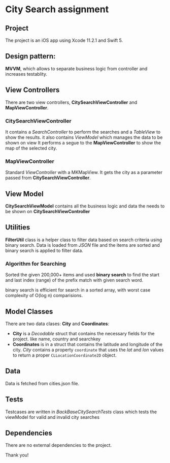 # City Search assignment

## Project

The project is an iOS app using Xcode 11.2.1 and Swift 5. 

## Design pattern:
**MVVM**, which allows to separate business logic from controller and increases testablity.

## View Controllers

There are two view controllers, **CitySearchViewController** and **MapViewController**.

### CitySearchViewController

It contains a _SearchController_ to perform the searches and a _TableView_ to show the results.
it also contains _ViewModel_  which manages the data to be shown on view
It performs a segue to the **MapViewController** to show the map of the selected city. 

### MapViewController

Standard _ViewController_ with a MKMapView. It gets the city as a parameter passed from **CitySearchViewController**.


## View Model
**CitySearchViewModel** contains all the business logic and data the needs to be shown on **CitySearchViewController**

## Utilities

**FilterUtil** class is a helper class to filter data based on search criteria using binary search.
Data is loaded from _JSON_ file  and the items are sorted and binary search is applied to filter data.

### Algorithm for Searching
Sorted the given  200,000+ items and used **binary search** to find the start and last index  (range) of the prefix match with given search word.

binary search is efficient for search in a sorted array, with worst case complexity of  O(log n)  comparisions.

## Model Classes

There are two data clases: **City** and **Coordinates**:
* **City** is a _Decodable_ struct that contains the necessary fields for the project.  like name, country and searchkey
* **Coordinates** is in a struct that contains the latitude and longitude of the city. _City_ contains a property ```coordinate``` that uses the _lat_ and _lon_ values to return a proper ```CLLocationCoordinate2D``` object.

## Data
Data is fetched from cities.json file.

## Tests

Testcases are written in  _BackBaseCitySearchTests_ class which tests the viewModel for valid and invalid city searches

## Dependencies

There are no external dependencies to the project.

Thank you!

